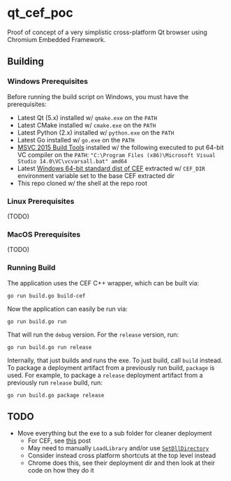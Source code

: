
# qt_cef_poc

Proof of concept of a very simplistic cross-platform Qt browser using Chromium Embedded Framework.

## Building

### Windows Prerequisites

Before running the build script on Windows, you must have the prerequisites:

* Latest Qt (5.x) installed w/ `qmake.exe` on the `PATH`
* Latest CMake installed w/ `cmake.exe` on the `PATH`
* Latest Python (2.x) installed w/ `python.exe` on the `PATH`
* Latest Go installed w/ `go.exe` on the `PATH`
* [MSVC 2015 Build Tools](http://landinghub.visualstudio.com/visual-cpp-build-tools) installed w/ the following
  executed to put 64-bit VC compiler on the `PATH`:
  `"C:\Program Files (x86)\Microsoft Visual Studio 14.0\VC\vcvarsall.bat" amd64`
* Latest [Windows 64-bit standard dist of CEF](http://opensource.spotify.com/cefbuilds/index.html#windows64_builds)
  extracted w/ `CEF_DIR` environment variable set to the base CEF extracted dir
* This repo cloned w/ the shell at the repo root

### Linux Prerequisites

(TODO)

### MacOS Prerequisites

(TODO)

### Running Build

The application uses the CEF C++ wrapper, which can be built via:

    go run build.go build-cef

Now the application can easily be run via:

    go run build.go run

That will run the `debug` version. For the `release` version, run:

    go run build.go run release

Internally, that just builds and runs the exe. To just build, call `build` instead. To package a deployment artifact
from a previously run build, `package` is used. For example, to package a `release` deployment artifact from a
previously run `release` build, run:

    go run build.go package release

## TODO

* Move everything but the exe to a sub folder for cleaner deployment
  * For CEF, see [this](http://www.magpcss.org/ceforum/viewtopic.php?f=6&t=10296) post
  * May need to manually `LoadLibrary` and/or use
    [`SetDllDirectory`](https://msdn.microsoft.com/en-us/library/windows/desktop/ms686203(v=vs.85).aspx)
  * Consider instead cross platform shortcuts at the top level instead
  * Chrome does this, see their deployment dir and then look at their code on how they do it